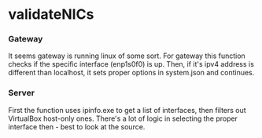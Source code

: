 # validateNICs

### Gateway

It seems gateway is running linux of some sort. For gateway this function checks if the specific interface (enp1s0f0) is up. Then, if it's ipv4 address is different than localhost, it sets proper options in system.json and continues.

### Server

First the function uses ipinfo.exe to get a list of interfaces, then filters out VirtualBox host-only ones. There's a lot of logic in selecting the proper interface then - best to look at the source.
